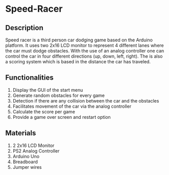 # Speed-Racer
## Description
Speed racer is a third person car dodging game based on the Arduino platform. It uses two 2x16 LCD monitor to represent 4 different lanes where the car must dodge obstacles. With the use of an analog controller one can control the car in four different directions (up, down, left, right). The is also a scoring system which is based in the distance the car has traveled.
## Functionalities
1. Display the GUI of the start menu
2. Generate random obstacles for every game
3. Detection if there are any collision between the car and the obstacles
4. Facilitates movement of the car via the analog controller
5. Calculate the score per game
6. Provide a game over screen and restart option
## Materials
1. 2 2x16 LCD Monitor
2. PS2 Analog Controller
3. Arduino Uno
4. Breadboard
5. Jumper wires
